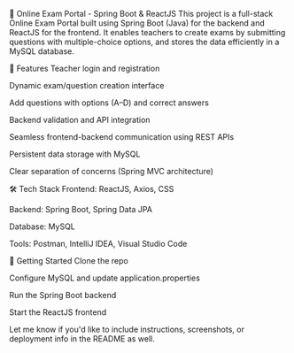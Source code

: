 📘 Online Exam Portal - Spring Boot & ReactJS
This project is a full-stack Online Exam Portal built using Spring Boot (Java) for the backend and ReactJS for the frontend. It enables teachers to create exams by submitting questions with multiple-choice options, and stores the data efficiently in a MySQL database.

🔧 Features
Teacher login and registration

Dynamic exam/question creation interface

Add questions with options (A–D) and correct answers

Backend validation and API integration

Seamless frontend-backend communication using REST APIs

Persistent data storage with MySQL

Clear separation of concerns (Spring MVC architecture)

🛠️ Tech Stack
Frontend: ReactJS, Axios, CSS

Backend: Spring Boot, Spring Data JPA

Database: MySQL

Tools: Postman, IntelliJ IDEA, Visual Studio Code

🚀 Getting Started
Clone the repo

Configure MySQL and update application.properties

Run the Spring Boot backend

Start the ReactJS frontend

Let me know if you'd like to include instructions, screenshots, or deployment info in the README as well.









